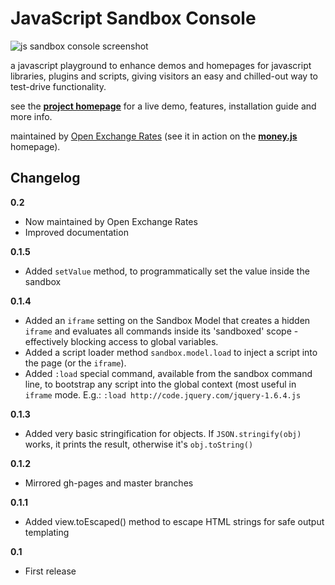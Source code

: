 # JavaScript Sandbox Console

![js sandbox console screenshot](https://raw.githubusercontent.com/openexchangerates/javascript-sandbox-console/master/demo-resources/img/js-sandbox-console.png)

a javascript playground to enhance demos and homepages for javascript libraries, plugins and scripts, giving visitors an easy and chilled-out way to test-drive functionality.

see the **[project homepage](http://openexchangerates.github.io/javascript-sandbox-console/)** for a live demo, features, installation guide and more info.

maintained by [Open Exchange Rates](https://openexchangerates.org) (see it in action on the **[money.js](http://openexchangerates.github.com/money.js)** homepage).


## Changelog

**0.2**
* Now maintained by Open Exchange Rates
* Improved documentation

**0.1.5**
* Added `setValue` method, to programmatically set the value inside the sandbox

**0.1.4**
* Added an `iframe` setting on the Sandbox Model that creates a hidden `iframe` and evaluates all commands inside its 'sandboxed' scope -  effectively blocking access to global variables.
* Added a script loader method `sandbox.model.load` to inject a script into the page (or the `iframe`).
* Added `:load` special command, available from the sandbox command line, to bootstrap any script into the global context (most useful in `iframe` mode. E.g.: `:load http://code.jquery.com/jquery-1.6.4.js`

**0.1.3**
* Added very basic stringification for objects. If `JSON.stringify(obj)` works, it prints the result, otherwise it's `obj.toString()`

**0.1.2**
* Mirrored gh-pages and master branches

**0.1.1**
* Added view.toEscaped() method to escape HTML strings for safe output templating

**0.1**
* First release
